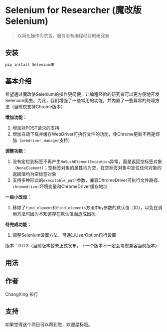 # Selenium for Researcher (魔改版Selenium)

> 以简化操作为宗旨，服务没有编程经验的研究者

## 安装

```
pip install Selenium4R
```

## 基本介绍

希望通过魔改使Selenium的操作更简便，让编程经验的研究者可以更方便地开发Selenium爬虫。为此，我们增强了一些常用的功能，并内置了一些异常的处理方法（当前仅支持Chrome版本）

**增加功能：**

1. 增加对POST请求的支持
2. 增加自动下载并缓存WebDriver可执行文件的功能，使Chrome更新不再是烦恼（`webdriver_manager`支持）

**调整功能：**

1. 没有定位到标签不再产生`NoSuchElementException`异常，而是返回空标签对象（`NoneElement`）；空标签对象的属性均为空，在空标签对象中定位任何对象的返回值均为空标签对象
2. 支持多种形式的`executable_path`参数，兼容ChromeDriver可执行文件路径、`chromedriver`环境变量和ChromeDriver缓存地址

**一些小改动：**

1. 移除了`find_element`和`find_elements`方法中`by`参数的默认值（ID），以免在调用方法时因为不知道存在默认值而造成困扰

**待完成功能：**

1. 调整Selenium设置方法，可通过UserOption自行设置

版本：0.0.3（当前版本暂未正式发布，下一个版本不一定会考虑兼容当前版本）

## 用法

## 作者

ChangXing 长行

## 支持

如果觉得这个项目可以帮到您，欢迎星标哦。

